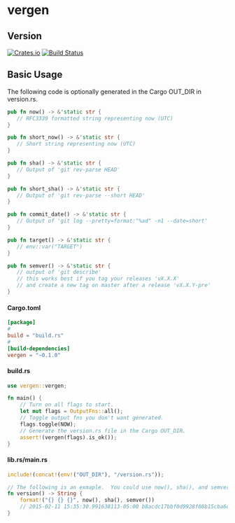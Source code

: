 # vergen
## Version
[![Crates.io](https://img.shields.io/crates/v/vergen.svg)](https://crates.io/crates/vergen)
[![Build
Status](https://travis-ci.org/rustyhorde/vergen.svg?branch=master)](https://travis-ci.org/rustyhorde/vergen)

## Basic Usage
The following code is optionally generated in the Cargo OUT_DIR in version.rs.
```rust
pub fn now() -> &'static str {
   // RFC3339 formatted string representing now (UTC)
}

pub fn short_now() -> &'static str {
   // Short string representing now (UTC)
}

pub fn sha() -> &'static str {
   // Output of 'git rev-parse HEAD'
}

pub fn short_sha() -> &'static str {
   // Output of 'git rev-parse --short HEAD'
}

pub fn commit_date() -> &'static str {
   // Output of 'git log --pretty=format:"%ad" -n1 --date=short'
}

pub fn target() -> &'static str {
   // env::var("TARGET")
}

pub fn semver() -> &'static str {
   // output of 'git describe'
   // this works best if you tag your releases 'vX.X.X'
   // and create a new tag on master after a release 'vX.X.Y-pre'
}
```

#### Cargo.toml
```toml
[package]
#
build = "build.rs"
#
[build-dependencies]
vergen = "~0.1.0"
```
#### build.rs
```rust
use vergen::vergen;

fn main() {
    // Turn on all flags to start.
    let mut flags = OutputFns::all();
    // Toggle output fns you don't want generated.
    flags.toggle(NOW);
    // Generate the version.rs file in the Cargo OUT_DIR.
    assert!(vergen(flags).is_ok());
}
```
#### lib.rs/main.rs
```rust
include!(concat!(env!("OUT_DIR"), "/version.rs"));

// The following is an exmaple.  You could use now(), sha(), and semver() however you want.
fn version() -> String {
    format!("{} {} {}", now(), sha(), semver())
    // 2015-02-11 15:35:30.991638113-05:00 b8acdc17bbf0d9928f08b15cba6d3b659770a624 rh v0.0.1-pre-21-gb8acdc1
}
```
